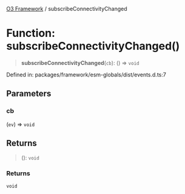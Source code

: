 [O3 Framework](../API.md) / subscribeConnectivityChanged

# Function: subscribeConnectivityChanged()

> **subscribeConnectivityChanged**(`cb`): () => `void`

Defined in: packages/framework/esm-globals/dist/events.d.ts:7

## Parameters

### cb

(`ev`) => `void`

## Returns

> (): `void`

### Returns

`void`
